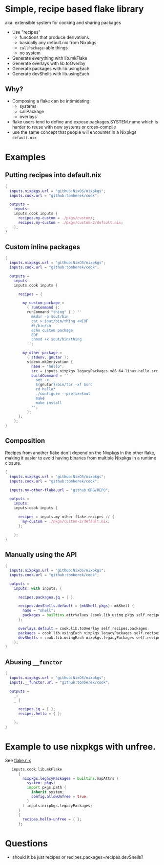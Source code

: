 # Simple, recipe based flake library
aka. extensible system for cooking and sharing packages

- Use "recipes"
    - functions that produce derivations
    - basically any default.nix from Nixpkgs
    - `callPackage`-able things
    - no system
- Generate everything with lib.mkFlake
- Generate overlays with lib.toOverlay
- Generate packages with lib.usingEach
- Generate devShells with lib.usingEach

## Why?
- Composing a flake can be intimidating:
    - systems
    - callPackage
    - overlays
- flake users tend to define and expose packages.SYSTEM.name
  which is harder to reuse with new systems or cross-compile
- use the same concept that people will encounter in a Nixpkgs `default.nix`

# Examples

## Putting recipes into default.nix
```nix
{
  inputs.nixpkgs.url = "github:NixOS/nixpkgs";
  inputs.cook.url = "github:tomberek/cook";

  outputs =
    inputs:
    inputs.cook inputs {
      recipes.my-custom = ./pkgs/custom/;
      recipes.my-custom = ./pkgs/custom-2/default.nix;
    };
}
```


## Custom inline packages
```nix
{
  inputs.nixpkgs.url = "github:NixOS/nixpkgs";
  inputs.cook.url = "github:tomberek/cook";

  outputs =
    inputs:
    inputs.cook inputs {

      recipes = {

        my-custom-package =
          { runCommand }:
          runCommand "thing" { } ''
            mkdir -p $out/bin
            cat > $out/bin/thing <<EOF
            #!/bin/sh
            echo custom package
            EOF
            chmod +x $out/bin/thing
          '';

        my-other-package =
          { stdenv, gnutar }:
          stdenv.mkDerivation {
            name = "hello";
            src = inputs.nixpkgs.legacyPackages.x86_64-linux.hello.src;
            buildCommand = ''
              set -x
              ${gnutar}/bin/tar -xf $src
              cd hello*
              ./configure --prefix=$out
              make
              make install
            '';
          };
      };
    };
}
```

## Composition
Recipes from another flake don't depend on the Nixpkgs in the other flake,
making it easier to avoid having binaries from multiple Nixpkgs in a runtime closure.
```nix
{
  inputs.nixpkgs.url = "github:NixOS/nixpkgs";
  inputs.cook.url = "github:tomberek/cook";

  inputs.my-other-flake.url = "github:ORG/REPO";

  outputs =
    inputs:
    inputs.cook inputs {

      recipes = inputs.my-other-flake.recipes // {
        my-custom = ./pkgs/custom-2/default.nix;
      };

    };
}
```


## Manually using the API
```nix
{
  inputs.nixpkgs.url = "github:NixOS/nixpkgs";
  inputs.cook.url = "github:tomberek/cook";

  outputs =
    inputs: with inputs; {

      recipes.packages.jq = { };

      recipes.devShells.default = {mkShell,pkgs}: mkShell {
        name = "shell";
        packages = builtins.attrValues (cook.lib.using pkgs self.recipes.packages);
      };

      overlays.default = cook.lib.toOverlay self.recipes.packages;
      packages = cook.lib.usingEach nixpkgs.legacyPackages self.recipes.packages;
      devShells = cook.lib.usingEach nixpkgs.legacyPackages self.recipes.devShells;
    };
}
```

## Abusing `__functor`
```nix
{
  inputs.nixpkgs.url = "github:NixOS/nixpkgs";
  inputs.__functor.url = "github:tomberek/cook";

  outputs =
    _:
    _ {

      recipes.jq = { };
      recipes.hello = { };

    };
}
```


# Example to use nixpkgs with unfree.

See [flake.nix](./examples/unfree/flake.nix)

```nix
   inputs.cook.lib.mkFlake
      {
        nixpkgs.legacyPackages = builtins.mapAttrs (
          system: pkgs:
          import pkgs.path {
            inherit system;
            config.allowUnfree = true;
          }
        ) inputs.nixpkgs.legacyPackages;
      }
      {
        recipes.hello-unfree = { };
      };
```

# Questions
- should it be just recipes or recipes.packages+recipes.devShells?
